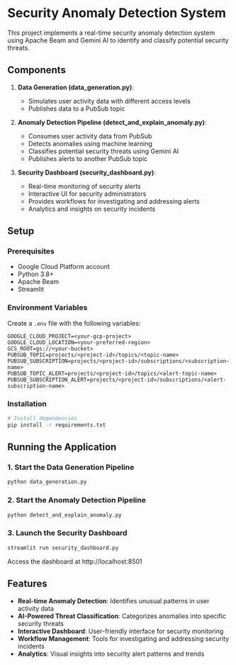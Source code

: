# Security Anomaly Detection System

This project implements a real-time security anomaly detection system using Apache Beam and Gemini AI to identify and classify potential security threats.

## Components

1. **Data Generation (data_generation.py)**: 
   - Simulates user activity data with different access levels
   - Publishes data to a PubSub topic

2. **Anomaly Detection Pipeline (detect_and_explain_anomaly.py)**:
   - Consumes user activity data from PubSub
   - Detects anomalies using machine learning
   - Classifies potential security threats using Gemini AI
   - Publishes alerts to another PubSub topic

3. **Security Dashboard (security_dashboard.py)**:
   - Real-time monitoring of security alerts 
   - Interactive UI for security administrators
   - Provides workflows for investigating and addressing alerts
   - Analytics and insights on security incidents

## Setup

### Prerequisites
- Google Cloud Platform account
- Python 3.8+
- Apache Beam
- Streamlit

### Environment Variables
Create a `.env` file with the following variables:
```
GOOGLE_CLOUD_PROJECT=<your-gcp-project>
GOOGLE_CLOUD_LOCATION=<your-preferred-region>
GCS_ROOT=gs://<your-bucket>
PUBSUB_TOPIC=projects/<project-id>/topics/<topic-name>
PUBSUB_SUBSCRIPTION=projects/<project-id>/subscriptions/<subscription-name>
PUBSUB_TOPIC_ALERT=projects/<project-id>/topics/<alert-topic-name>
PUBSUB_SUBSCRIPTION_ALERT=projects/<project-id>/subscriptions/<alert-subscription-name>
```

### Installation
```bash
# Install dependencies
pip install -r requirements.txt
```

## Running the Application

### 1. Start the Data Generation Pipeline
```bash
python data_generation.py
```

### 2. Start the Anomaly Detection Pipeline
```bash
python detect_and_explain_anomaly.py
```

### 3. Launch the Security Dashboard
```bash
streamlit run security_dashboard.py
```

Access the dashboard at http://localhost:8501

## Features

- **Real-time Anomaly Detection**: Identifies unusual patterns in user activity data
- **AI-Powered Threat Classification**: Categorizes anomalies into specific security threats
- **Interactive Dashboard**: User-friendly interface for security monitoring
- **Workflow Management**: Tools for investigating and addressing security incidents
- **Analytics**: Visual insights into security alert patterns and trends 